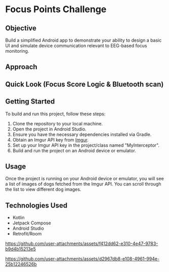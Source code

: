 # Focus Points Challenge


## Objective
Build a simplified Android app to demonstrate your ability to design a basic UI and simulate device communication relevant to EEG-based focus monitoring.  <br>

## Approach


## Quick Look (Focus Score Logic & Bluetooth scan)


## Getting Started
To build and run this project, follow these steps:

1) Clone the repository to your local machine. <br>
2) Open the project in Android Studio. <br>
3) Ensure you have the necessary dependencies installed via Gradle. <br>
4) Obtain an Imgur API key from [Imgur](https://api.imgur.com/oauth2/addclient). <br>
5) Set up your Imgur API key in the project/class named "MyInterceptor". <br>
6) Build and run the project on an Android device or emulator. <br>

## Usage
Once the project is running on your Android device or emulator, you will see a list of images of dogs fetched from the Imgur API. You can scroll through the list to view different dog images. <br>

## Technologies Used
* Kotlin
* Jetpack Compose
* Android Studio
* Retrofit/Room






























https://github.com/user-attachments/assets/f412dd62-e310-4e47-9783-b9d4b15213e5

https://github.com/user-attachments/assets/d2967db8-e108-4961-994e-25b12246526b

